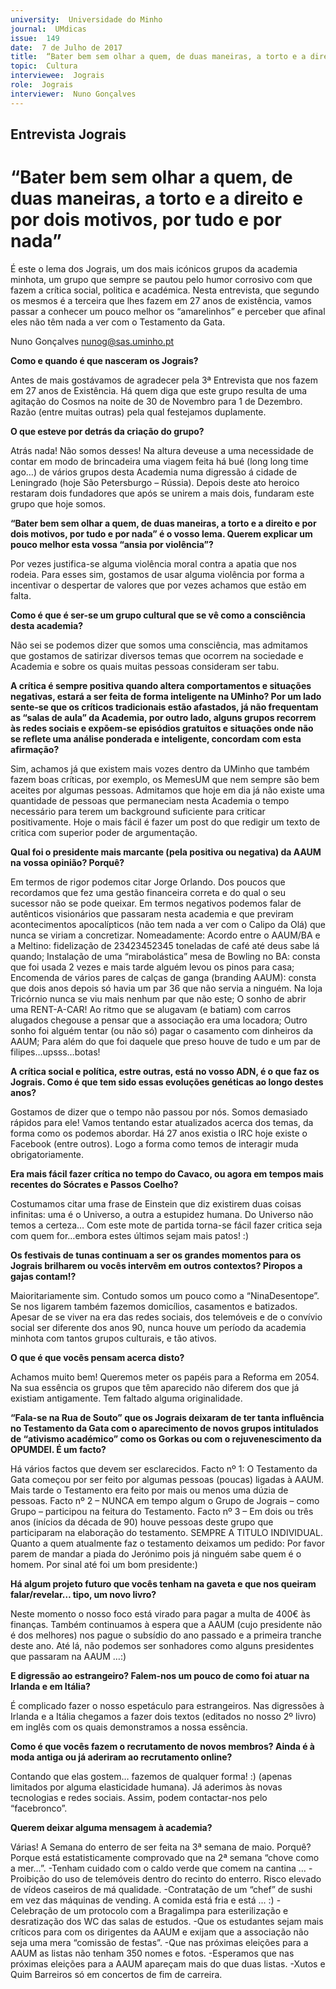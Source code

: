 ```yaml
---
university:  Universidade do Minho
journal:  UMdicas
issue:  149
date:  7 de Julho de 2017
title:  “Bater bem sem olhar a quem, de duas maneiras, a torto e a direito e por dois motivos, por tudo e por nada”
topic:  Cultura
interviewee:  Jograis
role:  Jograis
interviewer:  Nuno Gonçalves
---
```



## Entrevista Jograis 


# “Bater bem sem olhar a quem, de duas maneiras, a torto e a direito e por dois motivos, por tudo e por nada”

É este o lema dos Jograis, um dos mais icónicos grupos da academia minhota, um grupo que sempre se pautou pelo humor corrosivo com que fazem a crítica social, politica e académica. Nesta entrevista, que segundo os mesmos é a terceira que lhes fazem em 27 anos de existência, vamos passar a conhecer um pouco melhor os “amarelinhos” e perceber que afinal eles não têm nada a ver com o Testamento da Gata.

Nuno Gonçalves 
nunog@sas.uminho.pt 


**Como e quando é que nasceram os Jograis?**

Antes de mais gostávamos de agradecer pela 3ª Entrevista que nos fazem em 27 anos de Existência.
Há quem diga que este grupo resulta de uma agitação do Cosmos na noite de 30 de Novembro para 1 de Dezembro. Razão (entre muitas outras) pela qual festejamos duplamente.


**O que esteve por detrás da criação do grupo?**

Atrás nada! Não somos desses! Na altura deveuse a uma necessidade de contar em modo de brincadeira uma viagem feita há bué (long long time ago…) de vários grupos desta Academia numa digressão á cidade de Leningrado (hoje São Petersburgo – Rússia). Depois deste ato heroico restaram dois fundadores que após se unirem a mais dois, fundaram este grupo que hoje somos.


**“Bater bem sem olhar a quem, de duas maneiras, a torto e a direito e por dois motivos, por tudo e por nada” é o vosso lema. Querem explicar um pouco melhor esta vossa “ansia por violência”?**

Por vezes justifica-se alguma violência moral contra a apatia que nos rodeia. Para esses sim, gostamos de usar alguma violência por forma a incentivar o despertar de valores que por vezes achamos que estão em falta.


**Como é que é ser-se um grupo cultural que se vê como a consciência desta academia?**

Não sei se podemos dizer que somos uma consciência, mas admitamos que gostamos de satirizar diversos temas que ocorrem na sociedade e Academia e sobre os quais muitas pessoas consideram ser tabu.


**A crítica é sempre positiva quando altera comportamentos e situações negativas, estará a ser feita de forma inteligente na UMinho? Por um lado sente-se que os críticos tradicionais estão afastados, já não frequentam as “salas de aula” da Academia, por outro lado, alguns grupos recorrem às redes sociais e expõem-se episódios gratuitos e situações onde não se reflete uma análise ponderada e inteligente, concordam com esta afirmação?**

Sim, achamos já que existem mais vozes dentro da UMinho que também fazem boas críticas, por exemplo, os MemesUM que nem sempre são bem aceites por algumas pessoas. Admitamos que hoje em dia já não existe uma quantidade de pessoas que permaneciam nesta Academia o tempo necessário para terem um background suficiente para criticar positivamente. Hoje o mais fácil é fazer um post do que redigir um texto de critica com superior poder de argumentação.


**Qual foi o presidente mais marcante (pela positiva ou negativa) da AAUM na vossa opinião? Porquê?**

Em termos de rigor podemos citar Jorge Orlando.
Dos poucos que recordamos que fez uma gestão financeira correta e do qual o seu sucessor não se pode queixar.
Em termos negativos podemos falar de autênticos visionários que passaram nesta academia e que previram acontecimentos apocalípticos (não tem nada a ver com o Calipo da Olá) que nunca se viriam a concretizar. Nomeadamente: Acordo entre o AAUM/BA e a Meltino: fidelização de 23423452345 toneladas de café até deus sabe lá quando; Instalação de uma “mirabolástica” mesa de Bowling no BA: consta que foi usada 2 vezes e mais tarde alguém levou os pinos para casa; Encomenda de vários pares de calças de ganga (branding AAUM): consta que dois anos depois só havia um par 36 que não servia a ninguém. Na loja Tricórnio nunca se viu mais nenhum par que não este; O sonho de abrir uma RENT-A-CAR! Ao ritmo que se alugavam (e batiam) com carros alugados chegouse a pensar que a associação era uma locadora; Outro sonho foi alguém tentar (ou não só) pagar o casamento com dinheiros da AAUM; Para além do que foi daquele que preso houve de tudo e um par de filipes…upsss…botas!


**A crítica social e política, estre outras, está no vosso ADN, é o que faz os Jograis. Como é que tem sido essas evoluções genéticas ao longo destes anos?**

Gostamos de dizer que o tempo não passou por nós. Somos demasiado rápidos para ele!
Vamos tentando estar atualizados acerca dos temas, da forma como os podemos abordar. Há 27 anos existia o IRC hoje existe o Facebook (entre outros). Logo a forma como temos de interagir muda obrigatoriamente.


**Era mais fácil fazer crítica no tempo do Cavaco, ou agora em tempos mais recentes do Sócrates e Passos Coelho?**

Costumamos citar uma frase de Einstein que diz existirem duas coisas infinitas: uma é o Universo, a outra a estupidez humana. Do Universo não temos a certeza… Com este mote de partida torna-se fácil fazer critica seja com quem for…embora estes últimos sejam mais patos! :) 
 

**Os festivais de tunas continuam a ser os grandes momentos para os Jograis brilharem ou vocês intervêm em outros contextos? Piropos a gajas contam!?** 

Maioritariamente sim. Contudo somos um pouco como a “NinaDesentope”. Se nos ligarem também fazemos domicílios, casamentos e batizados.
Apesar de se viver na era das redes sociais, dos telemóveis e de o convívio social ser diferente dos anos 90, nunca houve um período da academia minhota com tantos grupos culturais, e tão ativos.


**O que é que vocês pensam acerca disto?**

Achamos muito bem! Queremos meter os papéis para a Reforma em 2054.
Na sua essência os grupos que têm aparecido não diferem dos que já existiam antigamente. Tem faltado alguma originalidade.


**“Fala-se na Rua de Souto” que os Jograis deixaram de ter tanta influência no Testamento da Gata com o aparecimento de novos grupos intitulados de “ativismo académico” como os Gorkas ou com o rejuvenescimento da OPUMDEI. É um facto?**

Há vários factos que devem ser esclarecidos.
Facto nº 1: O Testamento da Gata começou por ser feito por algumas pessoas (poucas) ligadas à AAUM. Mais tarde o Testamento era feito por mais ou menos uma dúzia de pessoas.
Facto nº 2 – NUNCA em tempo algum o Grupo de Jograis – como Grupo – participou na feitura do Testamento.
Facto nº 3 – Em dois ou três anos (inícios da década de 90) houve pessoas deste grupo que participaram na elaboração do testamento. SEMPRE A TITULO INDIVIDUAL.
Quanto a quem atualmente faz o testamento deixamos um pedido: Por favor parem de mandar a piada do Jerónimo pois já ninguém sabe quem é o homem. Por sinal até foi um bom presidente:) 
 

**Há algum projeto futuro que vocês tenham na gaveta e que nos queiram falar/revelar… tipo, um novo livro?**

Neste momento o nosso foco está virado para pagar a multa de 400€ às finanças. Também continuamos à espera que a AAUM (cujo presidente não é dos melhores) nos pague o subsídio do ano passado e a primeira tranche deste ano. Até lá, não podemos ser sonhadores como alguns presidentes que passaram na AAUM …:) 
 

**E digressão ao estrangeiro? Falem-nos um pouco de como foi atuar na Irlanda e em Itália?**

É complicado fazer o nosso espetáculo para estrangeiros. Nas digressões à Irlanda e a Itália chegamos a fazer dois textos (editados no nosso 2º livro) em inglês com os quais demonstramos a nossa essência.


**Como é que vocês fazem o recrutamento de novos membros? Ainda é à moda antiga ou já aderiram ao recrutamento online?**

Contando que elas gostem… fazemos de qualquer forma! :) (apenas limitados por alguma elasticidade humana). Já aderimos às novas tecnologias e redes sociais. Assim, podem contactar-nos pelo “facebronco”.


**Querem deixar alguma mensagem à academia?**

Várias! A Semana do enterro de ser feita na 3ª semana de maio. Porquê? Porque está estatisticamente comprovado que na 2ª semana “chove como a mer…”.
-Tenham cuidado com o caldo verde que comem na cantina … - Proibição do uso de telemóveis dentro do recinto do enterro. Risco elevado de vídeos caseiros de má qualidade.
-Contratação de um “chef” de sushi em vez das máquinas de vending. A comida está fria e está ... :) 
-Celebração de um protocolo com a Bragalimpa para esterilização e desratização dos WC das salas de estudos.
-Que os estudantes sejam mais críticos para com os dirigentes da AAUM e exijam que a associação não seja uma mera “comissão de festas”.
-Que nas próximas eleições para a AAUM as listas não tenham 350 nomes e fotos.
-Esperamos que nas próximas eleições para a AAUM apareçam mais do que duas listas.
-Xutos e Quim Barreiros só em concertos de fim de carreira.

